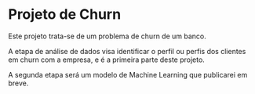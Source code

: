 # Projeto de Churn
Este projeto trata-se de um problema de churn de um banco.

A etapa de análise de dados visa identificar o perfil ou perfis dos clientes em churn com a empresa, e é a primeira parte deste projeto.

A segunda etapa será um modelo de Machine Learning que publicarei em breve.

